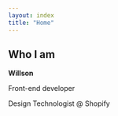 ```yaml
---
layout: index
title: "Home"
---
```


## Who I am

**Willson**

Front-end developer

Design Technologist @ Shopify

<!-- 🙋‍♂️ I'm Willson! I'm a front-end web developer and Design Technologist at [Shopify](https://shopify.com). I'm passionate about building accessible, performant, and delightful web experiences.

I refuse to stop learning and I'm always looking for new ways to improve my craft. If there's a tech stack, I've probably used it. 

I studied Philosophy and continue to pursue wisdon for the sake of wisdom. I'm intrigued by the intersection of technology and the human condition.  -->

